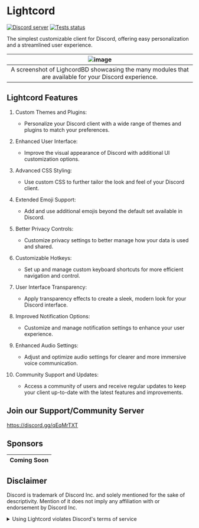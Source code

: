# Lightcord

<p>
		<a href="https://discord.gg/qEqMrTXT"><img src="https://img.shields.io/discord/978509494805987348?color=5865F2&logo=discord&logoColor=white" alt="Discord server" /></a>
		<a href="https://github.com/discordjs/discord.js/actions"><img src="https://github.com/discordjs/discord.js/actions/workflows/test.yml/badge.svg" alt="Tests status" /></a>
	</p>

The simplest customizable client for Discord, offering easy personalization and a streamlined user experience. 

| ![image](https://media.discordapp.net/attachments/1271240403550474362/1272986954455056395/lightcord4.png?ex=66bcf8fc&is=66bba77c&hm=d267fc51327151fcdca7991cd5f9a4c519f6685c21b5c6c5e9a2f7e88c8ece4c&=&format=webp&quality=lossless&width=2488&height=1356) |
| :--------------------------------------------------------------------------------------------------: |
|   A screenshot of LighcordBD showcasing the many modules that are available for your Discord experience.   |

## Lightcord Features

1. Custom Themes and Plugins:
   - Personalize your Discord client with a wide range of themes and plugins to match your preferences.

2. Enhanced User Interface:
   - Improve the visual appearance of Discord with additional UI customization options.

3. Advanced CSS Styling:
   - Use custom CSS to further tailor the look and feel of your Discord client.

4. Extended Emoji Support:
   - Add and use additional emojis beyond the default set available in Discord.

5. Better Privacy Controls:
   - Customize privacy settings to better manage how your data is used and shared.

6. Customizable Hotkeys:
   - Set up and manage custom keyboard shortcuts for more efficient navigation and control.

7. User Interface Transparency:
   - Apply transparency effects to create a sleek, modern look for your Discord interface.

8. Improved Notification Options:
   - Customize and manage notification settings to enhance your user experience.

9. Enhanced Audio Settings:
   - Adjust and optimize audio settings for clearer and more immersive voice communication.

10. Community Support and Updates:
    - Access a community of users and receive regular updates to keep your client up-to-date with the latest features and improvements.



## Join our Support/Community Server

https://discord.gg/qEqMrTXT

## Sponsors

|                                      Coming Soon                                             |
| :------------------------------------------------------------------------------------------: |


## Disclaimer

Discord is trademark of Discord Inc. and solely mentioned for the sake of descriptivity.
Mention of it does not imply any affiliation with or endorsement by Discord Inc.

<details>

<summary>Using Lightcord violates Discord's terms of service</summary>

	Client modifications are against Discord’s Terms of Service.
 
However, Discord is pretty indifferent about them and there are no known cases of users getting banned for using client mods! So you should generally be fine as long as you don’t use any plugins that implement abusive behaviour. But no worries, all inbuilt plugins are safe to use!
	
Regardless, if your account is very important to you and it getting disabled would be a disaster for you, you should probably not use any client mods (not exclusive to Lightcord), just to be safe

Additionally, make sure not to post screenshots with Lightcord in a server where you might get banned for it

</details>
